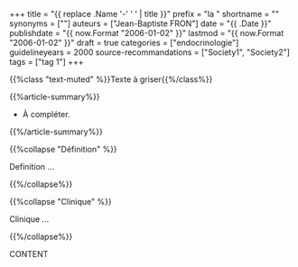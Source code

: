 +++
title = "{{ replace .Name '-' ' ' | title }}"
prefix = "la "
shortname = ""
synonyms = [""]
auteurs = ["Jean-Baptiste FRON"]
date = "{{ .Date }}"
publishdate = "{{ now.Format "2006-01-02" }}"
lastmod = "{{ now.Format "2006-01-02" }}"
draft = true
categories = ["endocrinologie"]
guidelineyears = 2000
source-recommandations = ["Society1", "Society2"]
tags = ["tag 1"]
+++

{{%class "text-muted" %}}Texte à griser{{%/class%}}

{{%article-summary%}}

- À compléter.

{{%/article-summary%}}

{{%collapse "Définition" %}}

Definition ...

{{%/collapse%}}

{{%collapse "Clinique" %}}

Clinique ...

{{%/collapse%}}

CONTENT
